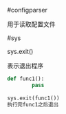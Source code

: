 #configparser

用于读取配置文件



#sys

sys.exit()

表示退出程序

```python
def func1():
		pass
		
sys.exit(func1())
执行完func1之后退出
```



